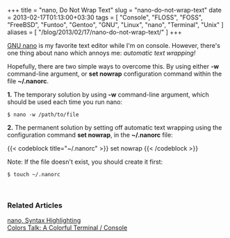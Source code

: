 +++
title = "nano, Do Not Wrap Text"
slug = "nano-do-not-wrap-text"
date = 2013-02-17T01:13:00+03:30
tags = [ "Console", "FLOSS", "FOSS", "FreeBSD", "Funtoo", "Gentoo", "GNU", "Linux", "nano", "Terminal", "Unix" ]
aliases = [ "/blog/2013/02/17/nano-do-not-wrap-text/" ]
+++

[GNU nano](http://www.nano-editor.org/) is my favorite text editor while I'm on console. However, there's one thing about nano which annoys me: _automatic text wrapping!_

Hopefully, there are two simple ways to overcome this. By using either __-w__ command-line argument, or __set nowrap__ configuration command within the file __~/.nanorc__.

**1.** The temporary solution by using __-w__ command-line argument, which should be used each time you run nano:

```
$ nano -w /path/to/file
```

**2.** The permanent solution by setting off automatic text wrapping using the configuration command __set nowrap__, in the __~/.nanorc__ file:

{{< codeblock title="~/.nanorc" >}}
set nowrap
{{< /codeblock >}}

Note: If the file doesn't exist, you should create it first:

```
$ touch ~/.nanorc
```

<!--more-->

<br/>

### Related Articles ###

[nano, Syntax Highlighting](/blog/nano-syntax-highlighting/)  
[Colors Talk: A Colorful Terminal / Console](/blog/colors-talk-a-colorful-terminal-console/)
